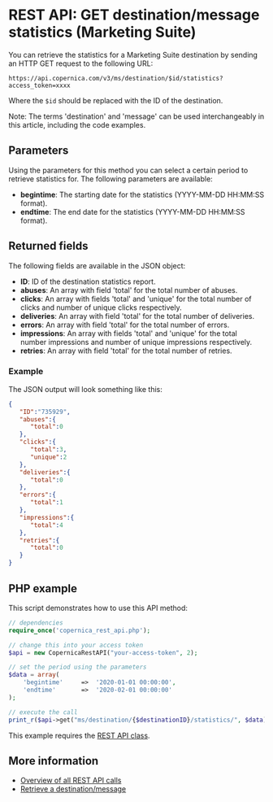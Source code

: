 # REST API: GET destination/message statistics (Marketing Suite)

You can retrieve the statistics for a Marketing Suite destination by sending an HTTP GET request to the following URL:

`https://api.copernica.com/v3/ms/destination/$id/statistics?access_token=xxxx`

Where the `$id` should be replaced with the ID of the destination.

Note: The terms 'destination' and 'message' can be used interchangeably 
in this article, including the code examples.

## Parameters

Using the parameters for this method you can select a certain period 
to retrieve statistics for. The following parameters are available:

* **begintime**: The starting date for the statistics (YYYY-MM-DD HH:MM:SS format).
* **endtime**: The end date for the statistics (YYYY-MM-DD HH:MM:SS format).

## Returned fields

The following fields are available in the JSON object:

* **ID**: ID of the destination statistics report.
* **abuses**: An array with field 'total' for the total 
number of abuses.
* **clicks**: An array with fields 'total' and 'unique' for the total 
number of clicks and number of unique clicks respectively.
* **deliveries**: An array with field 'total' for the total 
number of deliveries.
* **errors**: An array with field 'total' for the total 
number of errors.
* **impressions**: An array with fields 'total' and 'unique' for the 
total number impressions and number of unique impressions respectively.
* **retries**: An array with field 'total' for the total 
number of retries.

### Example

The JSON output will look something like this:

```json
{  
   "ID":"735929",
   "abuses":{  
      "total":0
   },
   "clicks":{  
      "total":3,
      "unique":2
   },
   "deliveries":{  
      "total":0
   },
   "errors":{  
      "total":1
   },
   "impressions":{  
      "total":4
   },
   "retries":{  
      "total":0
   }
}
```

## PHP example

This script demonstrates how to use this API method:

```php
// dependencies
require_once('copernica_rest_api.php');

// change this into your access token
$api = new CopernicaRestAPI("your-access-token", 2);

// set the period using the parameters
$data = array(
    'begintime'     =>  '2020-01-01 00:00:00',
    'endtime'       =>  '2020-02-01 00:00:00'
);

// execute the call
print_r($api->get("ms/destination/{$destinationID}/statistics/", $data));
```

This example requires the [REST API class](./rest-php).

## More information 

* [Overview of all REST API calls](./rest-api)
* [Retrieve a destination/message](./rest-get-ms-destination)

